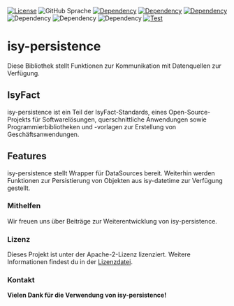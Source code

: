 [![License](https://img.shields.io/badge/License-Apache_2.0-orange)](https://opensource.org/licenses/Apache-2.0)
![GitHub Sprache](https://img.shields.io/badge/Language-Java_21-blue)
[![Dependency](https://img.shields.io/badge/Persistence-Hibernate-blue)](https://hibernate.org/)
[![Dependency](https://img.shields.io/badge/Persistence-Spring-blue)](https://hibernate.org/)
[![Dependency](https://img.shields.io/badge/Persistence-Spring_Boot-blue)](https://hibernate.org/)
![Dependency](https://img.shields.io/badge/Isyfact-isy--datetime-yellow)
![Dependency](https://img.shields.io/badge/Isyfact-isy--exceptions--core-yellow)
![Dependency](https://img.shields.io/badge/Isyfact-isy--logging-yellow)
[![Test](https://img.shields.io/badge/Build-maven-dark_green)](https://maven.apache.org/)


# isy-persistence

Diese Bibliothek stellt Funktionen zur Kommunikation mit Datenquellen zur Verfügung.

## IsyFact

isy-persistence ist ein Teil der IsyFact-Standards, eines Open-Source-Projekts für Softwarelösungen, querschnittliche Anwendungen sowie Programmierbibliotheken und -vorlagen zur Erstellung von Geschäftsanwendungen.

## Features

isy-persistence stellt Wrapper für DataSources bereit. Weiterhin werden Funktionen zur Persistierung von Objekten aus isy-datetime zur Verfügung gestellt.

### Mithelfen
Wir freuen uns über Beiträge zur Weiterentwicklung von isy-persistence.

### Lizenz

Dieses Projekt ist unter der Apache-2-Lizenz lizenziert. Weitere Informationen findest du in der [Lizenzdatei](license/LICENSE).

### Kontakt


__Vielen Dank für die Verwendung von isy-persistence!__